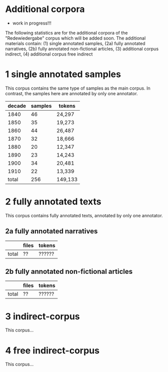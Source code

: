 # Additional corpora

- work in progress!!!

The following statistics are for the additional corpora of the "Redewiedergabe" corpus which will be added soon.
The additional materials contain: (1) single annotated samples, (2a) fully annotated narratives, (2b) fully annotated non-fictional articles, (3) additional corpus indirect, (4) additional corpus free indirect

# 1 single annotated samples

This corpus contains the same type of samples as the main corpus. In contrast, the samples here are annotated by only one annotator.

| decade | samples | tokens |
|--------|---------|--------|
| 1840   | 46      | 24,297 |
| 1850   | 35      | 19,273 |
| 1860   | 44      | 26,487 |
| 1870   | 32      | 18,666 |
| 1880   | 20      | 12,347 |
| 1890   | 23      | 14,243 |
| 1900   | 34      | 20,481 |
| 1910   | 22      | 13,339 |
| total  | 256     | 149,133|

# 2 fully annotated texts

This corpus contains fully annotated texts, annotated by only one annotator.

## 2a fully annotated narratives

|       | files | tokens |
|-------|-------|--------|
| total | ??    | ?????? |

## 2b fully annotated non-fictional articles

|       | files | tokens |
|-------|-------|--------|
| total | ??    | ?????? |

# 3 indirect-corpus

This corpus...



# 4 free indirect-corpus

This corpus...



